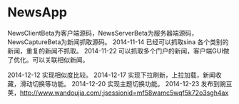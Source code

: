 NewsApp
=======
NewsClientBeta为客户端源码，NewsServerBeta为服务器端源码，NewsCaptureBeta为新闻抓取源码。
2014-11-14 已经可以抓取sina 各个类别的新闻，重复的新闻不抓取。
2014-11-22 可以抓取多个门户的新闻，客户端GUI做了优化。可以关联相似新闻。

2014-12-12 实现相似度比较。
2014-12-17 实现下拉刷新，上拉加载，新闻收藏，滑动切换等功能。
2014-12-20 实现主题切换功能。
2014-12-23 发布到豌豆荚，http://www.wandoujia.com/;jsessionid=mf58wamc5wqf5k72o3sgh4ax

